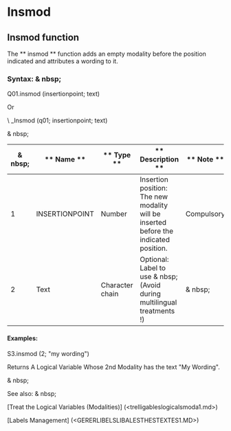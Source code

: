 # Insmod

## Insmod function

The ** insmod ** function adds an empty modality before the position indicated and attributes a wording to it.

### Syntax: & nbsp;

Q01.insmod (insertionpoint; text)

Or

\ _Insmod (q01; insertionpoint; text)

& nbsp;

|& nbsp;|** Name ** |** Type ** |** Description ** |** Note ** |
|--- |--- |--- |--- |--- |
|&#49;|INSERTIONPOINT |Number |Insertion position: The new modality will be inserted before the indicated position.|Compulsory |
|&#50;|Text |Character chain |Optional: Label to use & nbsp;(Avoid during multilingual treatments \!) |& nbsp;|


#### Examples:

S3.insmod (2; "my wording")

Returns A Logical Variable Whose 2nd Modality has the text "My Wording".

& nbsp;

See also: & nbsp;

[Treat the Logical Variables (Modalities)] (<trelligableslogicalsmoda1.md>)

[Labels Management] (<GERERLIBELSLIBALESTHESTEXTES1.MD>)